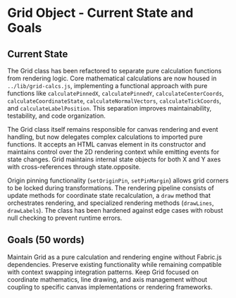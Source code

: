 # Grid Object - Current State and Goals

## Current State
The Grid class has been refactored to separate pure calculation functions from rendering logic. Core mathematical calculations are now housed in `../lib/grid-calcs.js`, implementing a functional approach with pure functions like `calculatePinnedX`, `calculatePinnedY`, `calculateCenterCoords`, `calculateCoordinateState`, `calculateNormalVectors`, `calculateTickCoords`, and `calculateLabelPosition`. This separation improves maintainability, testability, and code organization.

The Grid class itself remains responsible for canvas rendering and event handling, but now delegates complex calculations to imported pure functions. It accepts an HTML canvas element in its constructor and maintains control over the 2D rendering context while emitting events for state changes. Grid maintains internal state objects for both X and Y axes with cross-references through state.opposite.

Origin pinning functionality (`setOriginPin`, `setPinMargin`) allows grid corners to be locked during transformations. The rendering pipeline consists of update methods for coordinate state recalculation, a `draw` method that orchestrates rendering, and specialized rendering methods (`drawLines`, `drawLabels`). The class has been hardened against edge cases with robust null checking to prevent runtime errors.


## Goals (50 words)

Maintain Grid as a pure calculation and rendering engine without Fabric.js dependencies. Preserve existing functionality while remaining compatible with context swapping integration patterns. Keep Grid focused on coordinate mathematics, line drawing, and axis management without coupling to specific canvas implementations or rendering frameworks.